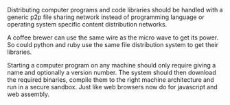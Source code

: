 Distributing computer programs and code libraries should be handled with a generic p2p file sharing network instead of programming language or operating system specific content distribution networks.

A coffee brewer can use the same wire as the micro wave to get its power. So could python and ruby use the same file distribution system to get their libraries.

Starting a computer program on any machine should only require giving a name and optionally a version number. The system should then download the required binaries, compile them to the right machine architecture and run in a secure sandbox. Just like web browsers now do for javascript and web assembly.